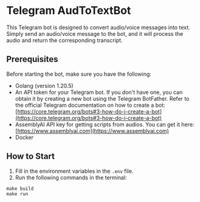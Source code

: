 # Telegram AudToTextBot

This Telegram bot is designed to convert audio/voice messages into text. Simply send an audio/voice message to the bot, and it will process the audio and return the corresponding transcript.

## Prerequisites

Before starting the bot, make sure you have the following:

- Golang (version 1.20.5)
- An API token for your Telegram bot. If you don't have one, you can obtain it by creating a new bot using the Telegram BotFather. Refer to the official Telegram documentation on how to create a bot: [https://core.telegram.org/bots#3-how-do-i-create-a-bot](https://core.telegram.org/bots#3-how-do-i-create-a-bot)
- AssemblyAI API key for getting scripts from audios. You can get it here: [https://www.assemblyai.com](https://www.assemblyai.com)
- Docker

## How to Start

1. Fill in the environment variables in the `.env` file.
2. Run the following commands in the terminal:
```
make build
make run
```
